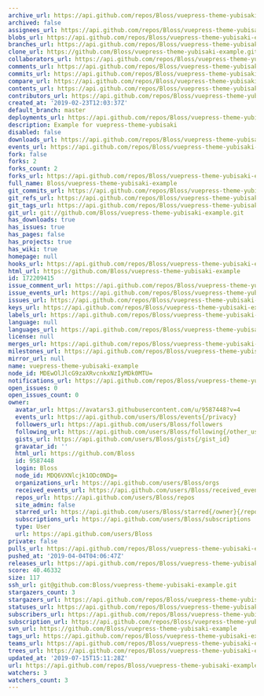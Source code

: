 ```yaml
---
archive_url: https://api.github.com/repos/Bloss/vuepress-theme-yubisaki-example/{archive_format}{/ref}
archived: false
assignees_url: https://api.github.com/repos/Bloss/vuepress-theme-yubisaki-example/assignees{/user}
blobs_url: https://api.github.com/repos/Bloss/vuepress-theme-yubisaki-example/git/blobs{/sha}
branches_url: https://api.github.com/repos/Bloss/vuepress-theme-yubisaki-example/branches{/branch}
clone_url: https://github.com/Bloss/vuepress-theme-yubisaki-example.git
collaborators_url: https://api.github.com/repos/Bloss/vuepress-theme-yubisaki-example/collaborators{/collaborator}
comments_url: https://api.github.com/repos/Bloss/vuepress-theme-yubisaki-example/comments{/number}
commits_url: https://api.github.com/repos/Bloss/vuepress-theme-yubisaki-example/commits{/sha}
compare_url: https://api.github.com/repos/Bloss/vuepress-theme-yubisaki-example/compare/{base}...{head}
contents_url: https://api.github.com/repos/Bloss/vuepress-theme-yubisaki-example/contents/{+path}
contributors_url: https://api.github.com/repos/Bloss/vuepress-theme-yubisaki-example/contributors
created_at: '2019-02-23T12:03:37Z'
default_branch: master
deployments_url: https://api.github.com/repos/Bloss/vuepress-theme-yubisaki-example/deployments
description: Example for vuepress-theme-yubisaki
disabled: false
downloads_url: https://api.github.com/repos/Bloss/vuepress-theme-yubisaki-example/downloads
events_url: https://api.github.com/repos/Bloss/vuepress-theme-yubisaki-example/events
fork: false
forks: 2
forks_count: 2
forks_url: https://api.github.com/repos/Bloss/vuepress-theme-yubisaki-example/forks
full_name: Bloss/vuepress-theme-yubisaki-example
git_commits_url: https://api.github.com/repos/Bloss/vuepress-theme-yubisaki-example/git/commits{/sha}
git_refs_url: https://api.github.com/repos/Bloss/vuepress-theme-yubisaki-example/git/refs{/sha}
git_tags_url: https://api.github.com/repos/Bloss/vuepress-theme-yubisaki-example/git/tags{/sha}
git_url: git://github.com/Bloss/vuepress-theme-yubisaki-example.git
has_downloads: true
has_issues: true
has_pages: false
has_projects: true
has_wiki: true
homepage: null
hooks_url: https://api.github.com/repos/Bloss/vuepress-theme-yubisaki-example/hooks
html_url: https://github.com/Bloss/vuepress-theme-yubisaki-example
id: 172209415
issue_comment_url: https://api.github.com/repos/Bloss/vuepress-theme-yubisaki-example/issues/comments{/number}
issue_events_url: https://api.github.com/repos/Bloss/vuepress-theme-yubisaki-example/issues/events{/number}
issues_url: https://api.github.com/repos/Bloss/vuepress-theme-yubisaki-example/issues{/number}
keys_url: https://api.github.com/repos/Bloss/vuepress-theme-yubisaki-example/keys{/key_id}
labels_url: https://api.github.com/repos/Bloss/vuepress-theme-yubisaki-example/labels{/name}
language: null
languages_url: https://api.github.com/repos/Bloss/vuepress-theme-yubisaki-example/languages
license: null
merges_url: https://api.github.com/repos/Bloss/vuepress-theme-yubisaki-example/merges
milestones_url: https://api.github.com/repos/Bloss/vuepress-theme-yubisaki-example/milestones{/number}
mirror_url: null
name: vuepress-theme-yubisaki-example
node_id: MDEwOlJlcG9zaXRvcnkxNzIyMDk0MTU=
notifications_url: https://api.github.com/repos/Bloss/vuepress-theme-yubisaki-example/notifications{?since,all,participating}
open_issues: 0
open_issues_count: 0
owner:
  avatar_url: https://avatars3.githubusercontent.com/u/9587448?v=4
  events_url: https://api.github.com/users/Bloss/events{/privacy}
  followers_url: https://api.github.com/users/Bloss/followers
  following_url: https://api.github.com/users/Bloss/following{/other_user}
  gists_url: https://api.github.com/users/Bloss/gists{/gist_id}
  gravatar_id: ''
  html_url: https://github.com/Bloss
  id: 9587448
  login: Bloss
  node_id: MDQ6VXNlcjk1ODc0NDg=
  organizations_url: https://api.github.com/users/Bloss/orgs
  received_events_url: https://api.github.com/users/Bloss/received_events
  repos_url: https://api.github.com/users/Bloss/repos
  site_admin: false
  starred_url: https://api.github.com/users/Bloss/starred{/owner}{/repo}
  subscriptions_url: https://api.github.com/users/Bloss/subscriptions
  type: User
  url: https://api.github.com/users/Bloss
private: false
pulls_url: https://api.github.com/repos/Bloss/vuepress-theme-yubisaki-example/pulls{/number}
pushed_at: '2019-04-04T04:06:47Z'
releases_url: https://api.github.com/repos/Bloss/vuepress-theme-yubisaki-example/releases{/id}
score: 40.46332
size: 117
ssh_url: git@github.com:Bloss/vuepress-theme-yubisaki-example.git
stargazers_count: 3
stargazers_url: https://api.github.com/repos/Bloss/vuepress-theme-yubisaki-example/stargazers
statuses_url: https://api.github.com/repos/Bloss/vuepress-theme-yubisaki-example/statuses/{sha}
subscribers_url: https://api.github.com/repos/Bloss/vuepress-theme-yubisaki-example/subscribers
subscription_url: https://api.github.com/repos/Bloss/vuepress-theme-yubisaki-example/subscription
svn_url: https://github.com/Bloss/vuepress-theme-yubisaki-example
tags_url: https://api.github.com/repos/Bloss/vuepress-theme-yubisaki-example/tags
teams_url: https://api.github.com/repos/Bloss/vuepress-theme-yubisaki-example/teams
trees_url: https://api.github.com/repos/Bloss/vuepress-theme-yubisaki-example/git/trees{/sha}
updated_at: '2019-07-15T15:11:28Z'
url: https://api.github.com/repos/Bloss/vuepress-theme-yubisaki-example
watchers: 3
watchers_count: 3
---
```

